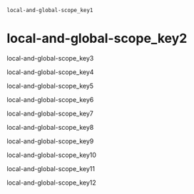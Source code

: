 ```ngMeta
local-and-global-scope_key1
```
# local-and-global-scope_key2
local-and-global-scope_key3

local-and-global-scope_key4

local-and-global-scope_key5

local-and-global-scope_key6

local-and-global-scope_key7

local-and-global-scope_key8

local-and-global-scope_key9

local-and-global-scope_key10

local-and-global-scope_key11

local-and-global-scope_key12
